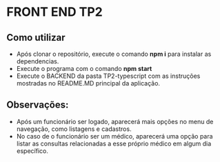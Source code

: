 # FRONT END TP2
## Como utilizar
 - Após clonar o repositório, execute o comando **npm i** para instalar as dependencias.
 - Execute o programa com o comando **npm start**
 - Execute o BACKEND da pasta TP2-typescript com as instruções mostradas no README.MD principal da aplicação.
## Observações:
 - Após um funcionário ser logado, aparecerá mais opções no menu de navegação, como listagens e cadastros.
 - No caso de o funcionário ser um médico, aparecerá uma opção para listar as consultas relacionadas a esse próprio médico em algum dia específico.